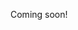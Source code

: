 Coming soon!

<!--

It's hard to be the first-to-market in emerging tech, but it's not impossible to fill in the gaps! I want to anticipate the "secondary" markets of emerging industries:
- drones
- shrooms
- etc

-->
